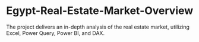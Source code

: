 # Egypt-Real-Estate-Market-Overview
The project delivers an in-depth analysis of the real estate market, utilizing Excel, Power Query, Power BI, and DAX. 
